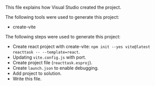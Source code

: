 This file explains how Visual Studio created the project.

The following tools were used to generate this project:
- create-vite

The following steps were used to generate this project:
- Create react project with create-vite: `npm init --yes vite@latest reacttask -- --template=react`.
- Updating `vite.config.js` with port.
- Create project file (`reacttask.esproj`).
- Create `launch.json` to enable debugging.
- Add project to solution.
- Write this file.
